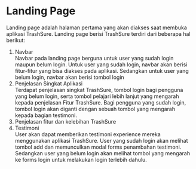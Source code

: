 # Landing Page
Landing page adalah halaman pertama yang akan diakses saat membuka aplikasi TrashSure. Landing page berisi TrashSure terdiri dari beberapa hal berikut:
1. Navbar <br>
Navbar pada landing page berguna untuk user yang sudah login maupun belum login. Untuk user yang sudah login, navbar akan berisi fitur-fitur yang bisa diakses pada aplikasi. Sedangkan untuk user yang belum login, navbar akan berisi tombol login
2. Penjelasan Singkat Aplikasi <br>
Terdapat penjelasan singkat TrashSure, tombol login bagi pengguna yang belum login, serta tombol pelajari lebih lanjut yang mengarah kepada penjelasan Fitur TrashSure. Bagi pengguna yang sudah login, tombol login akan diganti dengan sebuah tombol yang mengarah kepada bagian testimoni.
3. Penjelasan fitur dan kelebihan TrashSure <br>
4. Testimoni <br>
User akan dapat memberikan testimoni experience mereka menggunakan aplikasi TrashSure. User yang sudah login akan melihat tombol add dan memunculkan modal forms penambahan testimoni. Sedangkan user yang belum login akan melihat tombol yang mengarah ke forms login untuk melakukan login terlebih dahulu.
